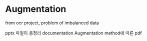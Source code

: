# Augmentation
from ocr project, problem of  imbalanced data



pptx 파일이 총정리 documentation
Augmentation method에 따른 pdf
